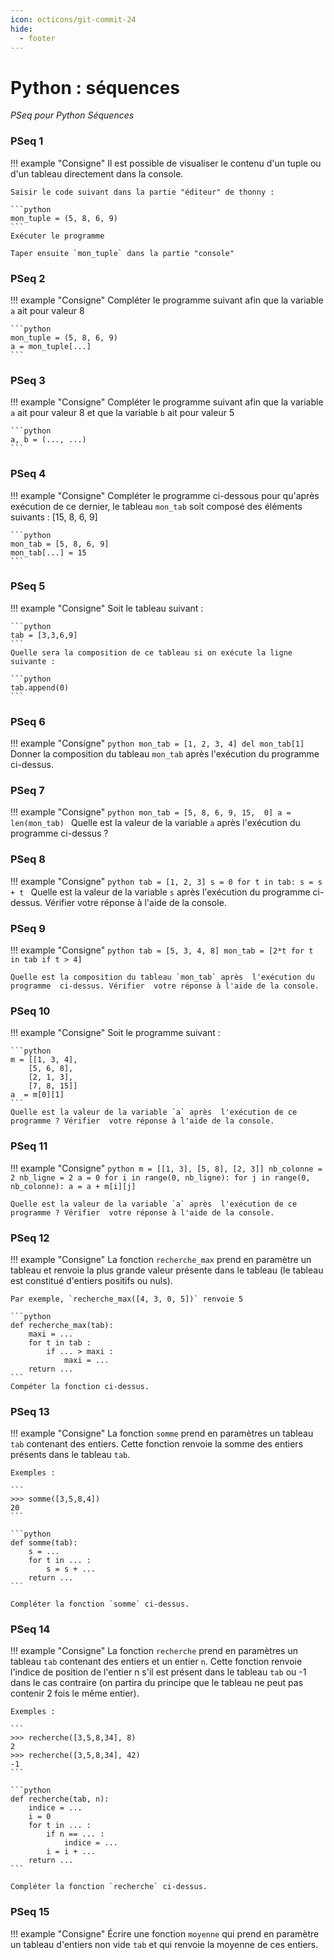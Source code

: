 ```yaml
---
icon: octicons/git-commit-24
hide:
  - footer
---
```

# Python : séquences
_PSeq pour Python Séquences_

### PSeq 1
!!! example "Consigne"
    Il est possible de visualiser le contenu d'un tuple ou d'un tableau directement dans la console.

    Saisir le code suivant dans la partie "éditeur" de thonny :

    ```python
    mon_tuple = (5, 8, 6, 9)
    ```
    Exécuter le programme

    Taper ensuite `mon_tuple` dans la partie "console"

### PSeq 2
!!! example "Consigne"
    Compléter le programme suivant afin que la variable `a` ait pour valeur 8

    ```python
    mon_tuple = (5, 8, 6, 9)
    a = mon_tuple[...]
    ```

### PSeq 3
!!! example "Consigne"
    Compléter le programme suivant afin que la variable `a` ait pour valeur 8 et que la variable `b` ait pour valeur 5 

    ```python
    a, b = (..., ...)
    ```

### PSeq 4
!!! example "Consigne"
    Compléter le programme ci-dessous pour qu'après exécution de ce dernier, le tableau `mon_tab` soit composé des éléments suivants : [15, 8, 6,  9]

    ```python
    mon_tab = [5, 8, 6, 9]
    mon_tab[...] = 15
    ```


### PSeq 5
!!! example "Consigne"
    Soit le tableau suivant :

    ```python
    tab = [3,3,6,9]
    ```
    Quelle sera la composition de ce tableau si on exécute la ligne suivante :

    ```python
    tab.append(0)
    ```

### PSeq 6
!!! example "Consigne"
    ```python
    mon_tab = [1, 2, 3, 4]
    del mon_tab[1]
    ```
    Donner la composition du tableau `mon_tab`  après l'exécution du programme  ci-dessus.

### PSeq 7
!!! example "Consigne"
    ```python
    mon_tab = [5, 8, 6, 9, 15,  0]
    a = len(mon_tab)
    ```
    Quelle  est la valeur de la variable `a`  après  l'exécution du programme ci-dessus ?

### PSeq 8
!!! example "Consigne"
    ```python
    tab = [1, 2, 3]
    s = 0
    for t in tab:
        s = s + t
    ```
    Quelle est la valeur de la variable `s` après  l'exécution du programme  ci-dessus. Vérifier  votre réponse à l'aide de la console.

### PSeq 9
!!! example "Consigne"
    ```python
    tab = [5, 3, 4, 8]
    mon_tab = [2*t for t in tab if t > 4]
    ```

    Quelle est la composition du tableau `mon_tab` après  l'exécution du programme  ci-dessus. Vérifier  votre réponse à l'aide de la console.

### PSeq 10
!!! example "Consigne"
    Soit le programme suivant :

    ```python
    m = [[1, 3, 4],
        [5, 6, 8],
        [2, 1, 3],
        [7, 8, 15]]
    a  = m[0][1]
    ```
    Quelle est la valeur de la variable `a` après  l'exécution de ce programme ? Vérifier  votre réponse à l'aide de la console.


### PSeq 11
!!! example "Consigne"
    ```python
    m = [[1, 3],
        [5, 8],
        [2, 3]]
    nb_colonne = 2
    nb_ligne = 2
    a = 0
    for i in range(0, nb_ligne):
        for j in range(0, nb_colonne):
            a = a + m[i][j]
    ```

    Quelle est la valeur de la variable `a` après  l'exécution de ce programme ? Vérifier  votre réponse à l'aide de la console.

### PSeq 12
!!! example "Consigne"
    La fonction `recherche_max` prend en paramètre un tableau et renvoie la plus grande valeur présente dans le tableau (le tableau est constitué d'entiers positifs ou nuls).

    Par exemple, `recherche_max([4, 3, 0, 5])` renvoie 5

    ```python
    def recherche_max(tab):
        maxi = ...
        for t in tab :
            if ... > maxi :
                maxi = ...
        return ...
    ```
    Compéter la fonction ci-dessus.

### PSeq 13
!!! example "Consigne"
    La fonction `somme` prend en paramètres un tableau `tab` contenant des entiers. Cette fonction renvoie la somme des entiers présents dans le tableau `tab`.

    Exemples :

    ```
    >>> somme([3,5,8,4])
    20
    ```

    ```python
    def somme(tab):
        s = ...
        for t in ... :
            s = s + ...
        return ...
    ```

    Compléter la fonction `somme` ci-dessus.

### PSeq 14
!!! example "Consigne"
    La fonction `recherche` prend en paramètres un tableau `tab` contenant des entiers et un entier `n`. Cette fonction renvoie l'indice de position de l'entier n s'il est présent dans le tableau `tab` ou -1 dans le cas contraire (on partira du principe que le tableau ne peut pas contenir 2 fois le même entier).

    Exemples :

    ```
    >>> recherche([3,5,8,34], 8)
    2
    >>> recherche([3,5,8,34], 42)
    -1
    ```

    ```python
    def recherche(tab, n):
        indice = ...
        i = 0
        for t in ... :
            if n == ... :
                indice = ...
            i = i + ...
        return ...
    ```

    Compléter la fonction `recherche` ci-dessus.

### PSeq 15
!!! example "Consigne"
    Écrire une fonction `moyenne` qui prend en paramètre un tableau d'entiers non vide `tab` et qui renvoie la moyenne de ces entiers.